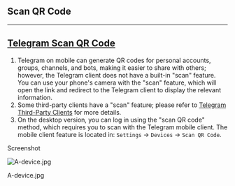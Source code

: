 ## Scan QR Code

---

## [Telegram Scan QR Code](#telegram-scan-qrcode)

1. Telegram on mobile can generate QR codes for personal accounts, groups, channels, and bots, making it easier to share with others; however, the Telegram client does not have a built-in "scan" feature. You can use your phone's camera with the "scan" feature, which will open the link and redirect to the Telegram client to display the relevant information.
2. Some third-party clients have a "scan" feature; please refer to [Telegram Third-Party Clients](tgwiki/thirdparty) for more details.
3. On the desktop version, you can log in using the "scan QR code" method, which requires you to scan with the Telegram mobile client. The mobile client feature is located in: `Settings` -> `Devices` -> `Scan QR Code`.

Screenshot

![A-device.jpg](https://cdn.jsdelivr.net/gh/tgwiki/images/A/device.jpg)

A-device.jpg